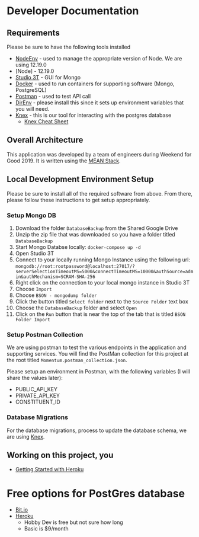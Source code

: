 # Developer Documentation

## Requirements
Please be sure to have the following tools installed
- [NodeEnv](https://github.com/nodenv/nodenv) - used to manage the appropriate version of Node.  We are using 12.19.0
- [Node] - 12.19.0
- [Studio 3T](https://studio3t.com/) - GUI for Mongo
- [Docker](https://www.docker.com/?utm_source=google&utm_medium=cpc&utm_campaign=search_emea_brand&utm_term=docker_exact&gclid=CjwKCAjw7p6aBhBiEiwA83fGuk1VSRc6_jWLioHUUCZUmmc-CmuoHBi9_Cxt9S8d6d-IUOz_O0765xoCqmsQAvD_BwE) - used to run containers for supporting software (Mongo, PostgreSQL)
- [Postman](https://www.postman.com/) - used to test API call
- [DirEnv](https://direnv.net/) - please install this since it sets up environment variables that you will need.
- [Knex](https://knexjs.org/) - this is our tool for interacting with the postgres database
  - [Knex Cheat Sheet](https://devhints.io/knex#insert-1)
## Overall Architecture
This application was developed by a team of engineers during Weekend for Good 2019.  It is written using the [MEAN Stack](https://www.mongodb.com/mean-stack).

## Local Development Environment Setup
Please be sure to install all of the required software from above.  From there, please follow these instructions to get setup appropriately.

### Setup Mongo DB
1. Download the folder `DatabaseBackup` from the Shared Google Drive
1. Unzip the zip file that was downloaded so you have a folder titled `DatabaseBackup`
1. Start Mongo Databse locally: `docker-compose up -d`
1. Open Studio 3T
1. Connect to your locally running Mongo Instance using the following url: `mongodb://root:rootpassword@localhost:27017/?serverSelectionTimeoutMS=5000&connectTimeoutMS=10000&authSource=admin&authMechanism=SCRAM-SHA-256`
1. Right click on the connection to your local mongo instance in Studio 3T
1. Choose `Import`
1. Choose `BSON - mongodump folder`
1. Click the button titled `Select folder` next to the `Source Folder` text box
1. Choose the `DatabaseBackup` folder and select `Open`
1. Click on the `Run` button that is near the top of the tab that is titled `BSON Folder Import`

### Setup Postman Collection
We are using postman to test the various endpoints in the application and supporting services.  You will find the PostMan collection for this project at the root titled `Momentum.postman_collection.json`.

Please setup an environment in Postman, with the following variables (I will share the values later):
- PUBLIC_API_KEY
- PRIVATE_API_KEY
- CONSTITUENT_ID

### Database Migrations
For the database migrations, process to update the database schema, we are using [Knex](https://knexjs.org/guide/migrations.html).

## Working on this project, you
- [Getting Started with Heroku](https://devcenter.heroku.com/articles/getting-started-with-nodejs)


# Free options for PostGres database
- [Bit.io](http://bit.io)
- [Heroku](https://elements.heroku.com/addons/heroku-postgresql#pricing)
  - Hobby Dev is free but not sure how long
  - Basic is $9/month

